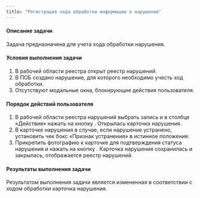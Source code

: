 ```yaml
---
title: "Регистрация хода обработки информации о нарушении"
---
```


#### Описание задачи  
Задача предназначена для учета хода обработки нарушения.

#### Условия выполнения задачи
1. В рабочей области реестра открыт реестр нарушений.
2. В ПОБ создано нарушение, для которого необходимо учесть ход обработки.
3. Отсутствуют модальные окна, блокирующие действия пользователя.

#### Порядок действий пользователя
1. В рабочей области реестра нарушений выбрать запись и в столбце «Действия» нажать на кнопку . Открылась карточка нарушения.
2. В карточке нарушения в случае, если нарушение устранено, установить чек бокс «Признак устранения» в истинное положение. 
3. Прикрепить фотографию к карточке для подтверждения статуса нарушения и нажать на кнопку . Карточка нарушения сохранилась и закрылась, отображается реестр нарушений.

#### Результаты выполнения задачи  
Результатом выполнения задачи является измененная в соответствии с ходом обработки карточка нарушения.
